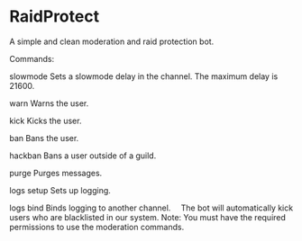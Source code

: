 # RaidProtect
A simple and clean moderation and raid protection bot.

Commands:

slowmode <delay> 
Sets a slowmode delay in the channel. The maximum delay is 21600.

warn <user> <reason>
Warns the user.

kick <user> <reason>
Kicks the user.
  
ban <user> <reason>
Bans the user.

hackban <user id>
Bans a user outside of a guild.

purge <amount>
Purges messages.

logs setup
Sets up logging.

logs bind <channel>
Binds logging to another channel.
⠀
The bot will automatically kick users who are blacklisted in our system.
Note: You must have the required permissions to use the moderation commands.

